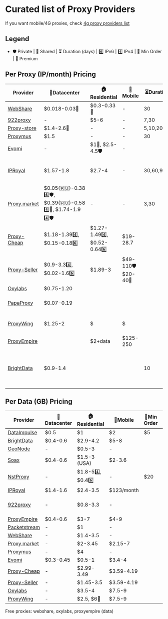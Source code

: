 # Curated list of Proxy Providers

If you want mobile/4G proxies, check [4g proxy providers list](https://github.com/TheGP/4g-proxies-providers)

<!--
🏢 - datacenter
🏠 - residential
📱 - mobile / 4g
🛒 - min order
🛡️ - private, 👥 - shared
⏳ - for how many days can you buy
6️⃣ - IPv6, 4️⃣- IPv4
-->

## Legend
- 🛡️ Private | 👥 Shared | ⏳ Duration (days) | 6️⃣ IPv6 | 4️⃣ IPv4 | 🛒 Min Order | 👑 Premium

## Per Proxy (IP/month) Pricing

| Provider | 🏢Datacenter | 🏠Residential | 📱Mobile | ⏳Duration | 🛒Min Order | Notes |
|----------|---------------|----------------|-----------|----------|-----------|-------|
| [WebShare](https://www.webshare.io/?referral_code=r5ah58acc1n1) | $0.018-0.03👥 | $0.3-0.33👥 | - | 30 | 20-100 | |
| [922proxy](https://www.922proxy.com/index.html?inviter_code=eac554c7) | - | $5-6 | - | 7,30 | 1 | |
| [Proxy-store](https://proxy-store.com) | $1.4-2.6👥 | - | - | 5,10,20,30 | 1 | |
| [Proxymus](https://proxymus.net/) | $1.5 | - | - | 30 | 1 | |
| [Evomi](https://evomi.com) | - |  $1👥, $2.5-4.5🛡️ | - | | | |
| [IPRoyal](https://iproyal.com/?r=381340) | $1.57-1.8 | $2.7-4 | - | 30,60,90 | 1 | Real prices inside interface |
| [Proxy.market](https://dashboard.proxy.market/?ref=E000134149) | $0.05(🇷🇺)-0.38 6️⃣🛡️, $0.39(🇷🇺)-0.58 4️⃣👥, $1.74-1.9 4️⃣🛡️ | - | - | 3,30 | | |
| [Proxy-Cheap](https://www.proxy-cheap.com) | $1.18-1.394️⃣, $0.15-0.186️⃣ | $1.27-1.494️⃣, $0.52-0.646️⃣ | $19-28.7 | | | |
| [Proxy-Seller](https://www.proxy-cheap.com) | $0.9-3.34️⃣, $0.02-1.66️⃣ | $1.89-3 | $49-110🛡️ $20-40👥 | | | |
| [Oxylabs](https://www.proxy-cheap.com) | $0.75-1.20 |  |  | | | 10 |
| [PapaProxy](https://papaproxy.net/) | $0.07-0.19 |  |  | | 1-500 | UPD $0.45-1.57 |
| [ProxyWing](https://proxywing.com/) | $1.25-2 | $ | $ | | 1 | ISP $1.9-2.5  |
| [ProxyEmpire](https://proxyempire.io/?ref=ntayyzn) | | $2+data | $125-250 | | | |
| [BrightData](https://get.brightdata.com/jdpda3d3pu8n) | $0.9-1.4 | |  | 10 | ISP $1.3-1.8, 50%off up to $500 |


## Per Data (GB) Pricing

| Provider | 🏢Datacenter | 🏠Residential | 📱Mobile | 🛒Min Order | Notes |
|----------|---------------|----------------|-----------|-----------|-------|
| [DataImpulse](https://dataimpulse.com/?aff=10601) | $0.5 | $1 | $2 | $5 | |
| [BrightData](https://get.brightdata.com/jdpda3d3pu8n) | $0.4-0.6 | $2.9-4.2 | $5-8 | | |
| [GeoNode](https://geonode.com/plans/mobile-proxies) | - | $0.5-3 | - | | |
| [Soax](https://soax.com?afmc=9e) | $0.4-0.6 | $1.5-3 (USA) | $2-3.6 | | |
| [NstProxy](https://app.nstproxy.com/register?i=fSdi3e) | - | $1.8-54️⃣, $0.46️⃣ | - | $20 | |
| [IPRoyal](https://iproyal.com/?r=381340) | $1.4-1.6 | $2.4-3.5 | $123/month | | |
| [922proxy](https://www.922proxy.com/index.html?inviter_code=eac554c7) | - | $0.8-3.3 | - | | Up to 120 min sessions |
| [ProxyEmpire](https://proxyempire.io/?ref=ntayyzn) | $0.4-0.6 | $3-7 | $4-9 | | |
| [Packetstream](https://packetstream.io/?psr=5zjq) | - | $1 | - | | |
| [WebShare](https://www.webshare.io/?referral_code=r5ah58acc1n1) | - | $1.4-3.5 | - | | |
| [Proxy.market](https://dashboard.proxy.market/?ref=E000134149) | - | $2-3.45 | $2.15-7 | | |
| [Proxymus](https://proxymus.net/) | - | $4 | - | | |
| [Evomi](https://evomi.com) | $0.3-0.45 | $0.5-1 | $3.4-4 | | |
| [Proxy-Cheap](https://www.proxy-cheap.com) | - | $2.99-3.49 | $3.59-4.19 | | |
| [Proxy-Seller](https://www.proxy-cheap.com) | - | $1.45-3.5 | $3.59-4.19 | | |
| [Oxylabs](https://www.proxy-cheap.com) | - | $3.5-4 | $7.5-9 | | |
| [ProxyWing](https://proxywing.com/) | - | $2.5, $6👑 | $7.5-9 | | |

Free proxies: webshare, oxylabs, proxyempire (data)


<!--

## Per proxy (IP)
* [WebShare](https://www.webshare.io/?referral_code=r5ah58acc1n1) 🏢👥 $0.03-0.018 🏠👥 $0.3-0.33 ⏳30 🛒20-100
* [922proxy](https://www.922proxy.com/index.html?inviter_code=eac554c7) 🏠 $5-6 ⏳7,30 🛒1
* [Proxy-store](https://proxy-store.com) 🏢 $1.4-2.6 👥 $1.4 ⏳5,10,20,30 🛒1
* [Proxymus](https://proxymus.net/) 🏢 $1.5 ⏳30 🛒1
* [Evomi](https://evomi.com) 🏠👥 $1 🛡️ $2.5-4.5
* [IPRoyal](https://iproyal.com/?r=381340) 🏢 $1.57-1.8 🏠 $2.7-4 ⏳30,60,90 (real prices inside interface) 🛒1
* [Proxy.market](https://dashboard.proxy.market/?ref=E000134149) 🏢 v6🛡️ $0.05(🇷🇺)-0.38 v4👥 $0.39(🇷🇺)-0.58 v4🛡️ $1.74-1.9 ⏳3,30
* [Proxy-Cheap](https://www.proxy-cheap.com) 🏢 v4 $1.18-1.39 v6 $0.15-0.18 🏠 v4 $1.27-1.49 v6 $0.52-0.64 📱 $19-28.7
  

🏢 $/G 🏠 $/G 📱 $/G 


## Per data (Gb)
* [DataImpulse]() 🏢 $0.5 🏠 $1 📱 $2 🛒 $5
* [BrightData](https://get.brightdata.com/jdpda3d3pu8n) 🏢 $0.4-0.6 🏠 $4.2-2.9 📱 $5-8
* [GeoNode](https://geonode.com/plans/mobile-proxies) 🏠 0.5-3
* [Soax](https://soax.com?afmc=9e) 🏢 $0.4-0.6 🏠 $1.5-3 (USA) 📱 $2-3.6
* [NstProxy](https://app.nstproxy.com/register?i=fSdi3e) 🏠 v4 $1.8-5 v6 $0.4 🛒 $20
* [IPRoyal](https://iproyal.com/?r=381340) 🏢 $1.4-1.6 🏠 $2.4-3.5 📱 $123/month
* [922proxy](https://www.922proxy.com/index.html?inviter_code=eac554c7) 🏠 $0.8-3.3 (up to 120 min)
* [ProxyEmpire](https://proxyempire.io/?ref=ntayyzn) 🏢 $0.4-0.6 🏠 $3-7 📱 $4-9
* [Packetstream](https://packetstream.io/?psr=5zjq) 🏠 $1
* [WebShare](https://www.webshare.io/?referral_code=r5ah58acc1n1) 🏠 $1.4-3.5
* [Proxy.market](https://dashboard.proxy.market/?ref=E000134149) 🏠 $2-3.45 📱 $2.15-7
* [Proxymus](https://proxymus.net/) 🏠 $4
* [Evomi](https://evomi.com) 🏢 $0.3-0.45 🏠 $0.5-1 📱 $3.4-4
* [Proxy-Cheap](https://www.proxy-cheap.com) 🏠 $2.99-3.49 📱 $3.59-4.19

-->

  
